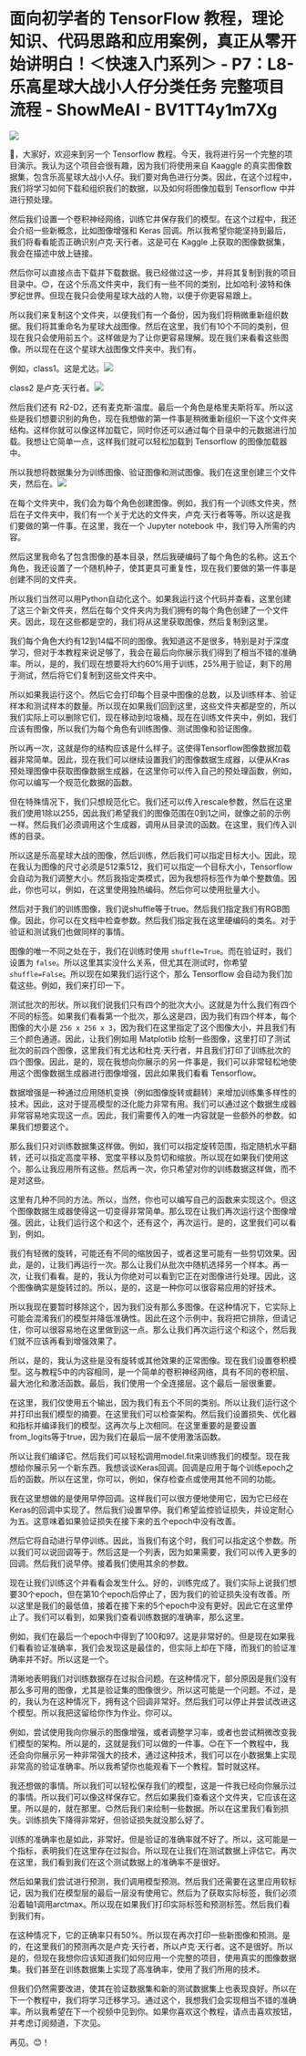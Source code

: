 # 面向初学者的 TensorFlow 教程，理论知识、代码思路和应用案例，真正从零开始讲明白！＜快速入门系列＞ - P7：L8- 乐高星球大战小人仔分类任务 完整项目流程 - ShowMeAI - BV1TT4y1m7Xg

![](img/7956a7f6b5a10c99728c67c08635cf0e_0.png)

🎼，大家好，欢迎来到另一个 Tensorflow 教程。今天，我将进行另一个完整的项目演示。我认为这个项目会很有趣，因为我们将使用来自 Kaaggle 的真实图像数据集，包含乐高星球大战小人仔。我们要对角色进行分类。因此，在这个过程中，我们将学习如何下载和组织我们的数据，以及如何将图像加载到 Tensorflow 中并进行预处理。

然后我们设置一个卷积神经网络，训练它并保存我们的模型。在这个过程中，我还会介绍一些新概念，比如图像增强和 Keras 回调。所以我希望你能坚持到最后，我们将看看能否正确识别卢克·天行者。这是可在 Kaggle 上获取的图像数据集，我会在描述中放上链接。

然后你可以直接点击下载并下载数据。我已经做过这一步，并将其复制到我的项目目录中。😊，在这个乐高文件夹中，我们有一些不同的类别，比如哈利·波特和侏罗纪世界。但现在我只会使用星球大战的人物，以便于你更容易跟上。

所以我们来复制这个文件夹，以便我们有一个备份，因为我们将稍微重新组织数据。我们将其重命名为星球大战图像。然后在这里，我们有10个不同的类别，但现在我只会使用前五个。这样做是为了让你更容易理解。现在我们来看看这些图像。所以现在在这个星球大战图像文件夹中。我们有。

例如，class1。这是尤达。![](img/7956a7f6b5a10c99728c67c08635cf0e_2.png)

class2 是卢克·天行者。![](img/7956a7f6b5a10c99728c67c08635cf0e_4.png)

然后我们还有 R2-D2，还有麦克斯·温度。最后一个角色是格里夫斯将军。所以这些是我们想要识别的角色，现在我想做的第一件事是稍微重新组织一下这个文件夹结构。这样你就可以像这样加载它，同时你还可以通过每个目录中的元数据进行加载。我想让它简单一点，这样我们就可以轻松加载到 Tensorflow 的图像加载器中。

所以我想将数据集分为训练图像、验证图像和测试图像。我们在这里创建三个文件夹，然后在。![](img/7956a7f6b5a10c99728c67c08635cf0e_6.png)

在每个文件夹中，我们会为每个角色创建图像。例如，我们有一个训练文件夹，然后在子文件夹中，我们有一个关于尤达的文件夹，卢克·天行者等等。所以这是我们要做的第一件事。在这里，我在一个 Jupyter notebook 中，我们导入所需的内容。

然后这里我命名了包含图像的基本目录，然后我硬编码了每个角色的名称。这五个角色，我还设置了一个随机种子，使其更具可重复性，现在我们要做的第一件事是创建不同的文件夹。

所以我们当然可以用Python自动化这个。如果我运行这个代码并查看，这里创建了这三个新文件夹，然后在每个文件夹内为我们拥有的每个角色创建了一个文件夹。因此，现在这些都是空的，我们将从这里获取图像，然后复制到这里。

我们每个角色大约有12到14幅不同的图像。我知道这不是很多，特别是对于深度学习，但对于本教程来说足够了，我会在最后向你展示我们得到了相当不错的准确率。所以，是的，我们现在想要将大约60%用于训练，25%用于验证，剩下的用于测试，然后将它们复制到这些文件夹中。

所以如果我运行这个。然后它会打印每个目录中图像的总数，以及训练样本、验证样本和测试样本的数量。所以现在如果我们回到这里，这些文件夹都是空的，所以我们实际上可以删除它们，现在移动到垃圾桶，现在在训练文件夹中，例如，我们应该有图像，所以我们为每个角色有训练图像、测试图像和验证图像。

所以再一次，这就是你的结构应该是什么样子。这使得Tensorflow图像数据加载器非常简单。因此，现在我们可以继续设置我们的图像数据生成器，以便从Kras预处理图像中获取图像数据生成器，在这里你可以传入自己的预处理函数，例如，你可以编写一个规范化数据的函数。

但在特殊情况下，我们只想规范化它。我们还可以传入rescale参数，然后在这里我们使用1除以255，因此我们希望我们的图像范围在0到1之间，就像之前的示例一样。然后我们必须调用这个生成器，调用从目录流的函数。在这里，我们传入训练的目录。

所以这是乐高星球大战的图像，然后训练，然后我们可以指定目标大小。因此，现在我认为图像的尺寸必须是512乘512，我们可以指定一个目标大小，Tensorflow会自动为我们调整大小。然后我指定类模式，因为我想将标签作为单个整数值。因此，你也可以，例如，在这里使用独热编码。然后你可以使用批量大小。

然后对于我们的训练图像，我们说shuffle等于true。然后我们指定我们有RGB图像。因此，你可以在文档中检查参数。然后我们指定我在这里硬编码的类名。对于验证和测试我们也做同样的事情。

图像的唯一不同之处在于，我们在训练时使用 `shuffle=True`。而在验证时，我们设置为 `false`。所以这里其实没什么关系，但尤其在测试时，你希望 `shuffle=False`。所以现在如果我们运行这个，那么 Tensorflow 会自动为我们加载这些。例如，我们来打印一下。

测试批次的形状。所以我们说我们只有四个的批次大小。这就是为什么我们有四个不同的标签。如果我们看看第一个批次，那么这是四，因为我们有四个样本，每个图像的大小是 `256 x 256 x 3`，因为我们在这里指定了这个图像大小，并且我们有三个颜色通道。因此，让我们例如用 Matplotlib 绘制一些图像，这里打印了测试批次的前四个图像，这里我们有尤达和杜克·天行者，并且我们打印了训练批次的四个图像。因此，是的，现在我想向你展示的另一件事是，我们可以非常轻松地使用这个图像数据生成器进行图像增强，因此如果我们看看 Tensorflow。

数据增强是一种通过应用随机变换（例如图像旋转或翻转）来增加训练集多样性的技术。因此，这对于提高模型的泛化能力非常有用。我们可以通过这个数据生成器非常容易地实现这一点。因此，我们需要传入的唯一内容就是一些额外的参数。如果我们想要这个。

那么我们只对训练数据集这样做。例如，我们可以指定旋转范围，指定随机水平翻转，还可以指定高度平移、宽度平移以及剪切和缩放。所以现在如果我们使用这个。那么让我应用所有这些。然后再一次，你只希望对你的训练数据这样做，而不是对这些。

这里有几种不同的方法。所以，当然，你也可以编写自己的函数来实现这个。但这个图像数据生成器使得这一切变得非常简单。那么现在让我们再次运行这个图像增强。因此，让我们运行这个和这个，还有这个，再次运行。是的，这里我们可以看到，例如。

我们有轻微的旋转，可能还有不同的缩放因子，或者这里可能有一些剪切效果。因此，是的，让我们再运行一次。那么让我们从批次中随机选择另一个样本。再一次，让我们看看。是的，我认为你绝对可以看到它正在对图像进行处理。因此，这个图像确实是旋转过的。所以，是的，这是一种你可以很容易应用的好技术。

所以我现在要暂时移除这个，因为我们没有那么多图像。在这种情况下，它实际上可能会混淆我们的模型并降低准确性。因此在这个示例中，我将把它排除，但请记住，你可以很容易地在这里做到这一点。那么让我们再次运行这个和这个，然后我们就不应该再看到增强效果了。

所以，是的，我认为这些是没有旋转或其他效果的正常图像。现在我们设置卷积模型。这与教程5中的内容相同，是一个简单的卷积神经网络，具有不同的卷积层、最大池化和激活函数。最后，我们使用一个全连接层。这个最后一层很重要。

在这里，我们仅使用五个输出，因为我们有五个不同的类别。所以让我们运行这个并打印出我们模型的摘要。在这里我们可以检查架构。然后我们设置损失、优化器和指标并编译我们的模型。这再次与上次相同。在这里重要的是要设置from_logits等于true，因为我们在最后一层不使用激活函数。

所以让我们编译它。然后我们可以轻松调用model.fit来训练我们的模型。现在我想给你展示另一个新东西。我想谈谈Keras回调。回调是应用于每个训练epoch之后的函数。所以在这里，你可以，例如，保存检查点或使用其他不同的功能。

我在这里想做的是使用早停回调。这样我们可以很方便地使用它，因为它已经在Keras的回调中实现了。然后我们设置早停。我们希望监控验证损失，并设定耐心为五。这意味着如果验证损失在接下来的五个epoch中没有改善。

然后它将自动进行早停训练。因此，当我们有这个时，我们可以指定这个参数。所以我们可以说回调等于。然后这是一个列表，因为如果需要，我们可以传入更多的回调。然后我们说早停。接着我们使用其余的参数。

现在让我们训练这个并看看会发生什么。好的，训练完成了。我们实际上说我们想要30个epoch，但在第10个epoch后停止了，因为我们的验证损失没有改善。所以这里是我们的最低值，接着在接下来的5个epoch中没有更好。因此它在这里停止了。我们可以看到，如果我们查看训练数据的准确率，那么这里。

例如，我们在最后一个epoch中得到了100和97。这是非常好的。但是现在如果我们看看验证准确率，我们会发现这是最佳的，但实际上却在下降，而我们的验证准确率并不好。所以这是一个。

清晰地表明我们对训练数据存在过拟合问题。在这种情况下，部分原因是我们没有那么多可用的图像，尤其是验证集的图像很少。所以这可能是一个问题。不过，是的，我认为在这种情况下，拥有这个回调非常好。然后我们可以停止并尝试改进这个模型。所以我把这留给你作为作业。你可以。

例如，尝试使用我向你展示的图像增强，或者调整学习率，或者也尝试稍微改变我们模型的架构。所以是的，这就是我们可以做的一件事。😊在下一个教程中，我还会向你展示另一种非常强大的技术，通过这种技术，我们可以在小数据集上实现非常高的验证准确率。所以我希望你也能观看下一个教程。暂时就这样。

我还想做的事情。所以我们可以轻松保存我们的模型，这是一件我已经向你展示过的事情。所以我们可以像这样保存它。然后如果我们查看这个文件夹，它应该在这里。所以是的，就在那里。😊然后我们来绘制一些数据。所以在这里我们看到损失。训练损失下降得非常好，但验证损失就没那么好了。

训练的准确率也是如此，非常好。但是验证的准确率就不好了。所以，这可能是一个指标，表明我们在这里存在过拟合。所以现在让我们在测试数据上评估它。再次在这里，我们看到我们在这个测试数据上的准确率不是很好。

然后如果我们尝试进行预测，我们调用模型预测。然后我们还需要在这里应用软标记，因为我们在模型层的最后一层没有使用它。然后为了获取实际标签，我们必须沿着轴1调用arctmax。所以现在如果我们打印实际标签和预测标签。然后我们看到我们有。

在这种情况下，它的正确率只有50%。所以现在再次打印一些新图像和预测。是的，在这里我们的预测再次是卢克·天行者，所以卢克·天行者。这不是很好。所以是的，但现在我想你应该知道我们如何应用一个完整的项目，使用真实的图像数据集。我们甚至在训练数据集上实现了高准确率，使用了我们所用的技术。

但我们仍然需要改进，使其在验证数据集和新的测试数据集上也表现良好。所以在下一个教程中，我们将学习迁移学习。通过这个，我想我们会实现相当不错的准确率。所以我希望在下一个视频中见到你。如果你喜欢这个教程，请点击喜欢按钮，并考虑订阅频道，下次见。

再见。😊！[](img/7956a7f6b5a10c99728c67c08635cf0e_8.png)
